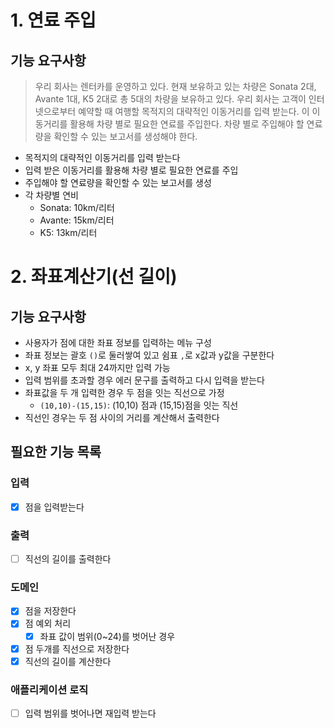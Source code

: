 # 1. 연료 주입
## 기능 요구사항
> 우리 회사는 렌터카를 운영하고 있다. 현재 보유하고 있는 차량은 Sonata 2대, Avante 1대, K5 2대로 총 5대의 차량을 보유하고 있다. 
> 우리 회사는 고객이 인터넷으로부터 예약할 때 여행할 목적지의 대략적인 이동거리를 입력 받는다. 이 이동거리를 활용해 차량 별로 필요한 연료를 주입한다. 
> 차량 별로 주입해야 할 연료량을 확인할 수 있는 보고서를 생성해야 한다.
- 목적지의 대략적인 이동거리를 입력 받는다
- 입력 받은 이동거리를 활용해 차량 별로 필요한 연료를 주입
- 주입해야 할 연료량을 확인할 수 있는 보고서를 생성
- 각 차량별 연비
  - Sonata: 10km/리터
  - Avante: 15km/리터
  - K5: 13km/리터

# 2. 좌표계산기(선 길이)
## 기능 요구사항
- 사용자가 점에 대한 좌표 정보를 입력하는 메뉴 구성
- 좌표 정보는 괄호 `()`로 둘러쌓여 있고 쉼표 `,`로 x값과 y값을 구분한다
- x, y 좌표 모두 최대 24까지만 입력 가능
- 입력 범위를 초과할 경우 에러 문구를 출력하고 다시 입력을 받는다
- 좌표값을 두 개 입력한 경우 두 점을 잇는 직선으로 가정
  - `(10,10)-(15,15)`: (10,10) 점과 (15,15)점을 잇는 직선
- 직선인 경우는 두 점 사이의 거리를 계산해서 출력한다
## 필요한 기능 목록
### 입력
- [x] 점을 입력받는다
### 출력
- [ ] 직선의 길이를 출력한다
### 도메인
- [x] 점을 저장한다
- [x] 점 예외 처리
  - [x] 좌표 값이 범위(0~24)를 벗어난 경우
- [x] 점 두개를 직선으로 저장한다
- [x] 직선의 길이를 계산한다
### 애플리케이션 로직
- [ ] 입력 범위를 벗어나면 재입력 받는다
